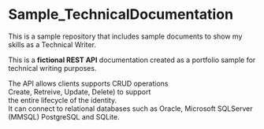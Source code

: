 # Sample_TechnicalDocumentation

This is a sample repository that includes sample documents to show my skills as a Technical Writer.

This is a **fictional REST API** documentation
created as a portfolio sample
for technical writing purposes.

The API allows clients supports CRUD operations  
Create, Retreive, Update, Delete) to support  
the entire lifecycle of the identity.  
It can connect to relational databases such as Oracle, Microsoft SQLServer (MMSQL) PostgreSQL and SQLite.

